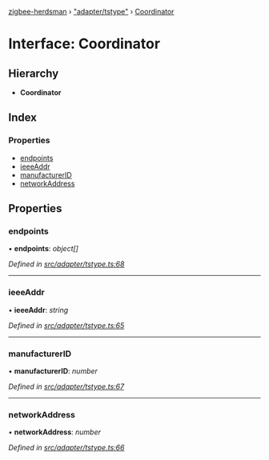 [zigbee-herdsman](../README.md) › ["adapter/tstype"](../modules/_adapter_tstype_.md) › [Coordinator](_adapter_tstype_.coordinator.md)

# Interface: Coordinator

## Hierarchy

* **Coordinator**

## Index

### Properties

* [endpoints](_adapter_tstype_.coordinator.md#endpoints)
* [ieeeAddr](_adapter_tstype_.coordinator.md#ieeeaddr)
* [manufacturerID](_adapter_tstype_.coordinator.md#manufacturerid)
* [networkAddress](_adapter_tstype_.coordinator.md#networkaddress)

## Properties

###  endpoints

• **endpoints**: *object[]*

*Defined in [src/adapter/tstype.ts:68](https://github.com/Koenkk/zigbee-herdsman/blob/293b172/src/adapter/tstype.ts#L68)*

___

###  ieeeAddr

• **ieeeAddr**: *string*

*Defined in [src/adapter/tstype.ts:65](https://github.com/Koenkk/zigbee-herdsman/blob/293b172/src/adapter/tstype.ts#L65)*

___

###  manufacturerID

• **manufacturerID**: *number*

*Defined in [src/adapter/tstype.ts:67](https://github.com/Koenkk/zigbee-herdsman/blob/293b172/src/adapter/tstype.ts#L67)*

___

###  networkAddress

• **networkAddress**: *number*

*Defined in [src/adapter/tstype.ts:66](https://github.com/Koenkk/zigbee-herdsman/blob/293b172/src/adapter/tstype.ts#L66)*
